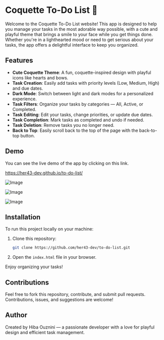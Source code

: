 # Coquette To-Do List 💖

Welcome to the Coquette To-Do List website! This app is designed to help you manage your tasks in the most adorable way possible, with a cute and playful theme that brings a smile to your face while you get things done. Whether you're in a lighthearted mood or need to get serious about your tasks, the app offers a delightful interface to keep you organized.

## Features
- **Cute Coquette Theme**: A fun, coquette-inspired design with playful icons like hearts and bows.
- **Task Creation**: Easily add tasks with priority levels (Low, Medium, High) and due dates.
- **Dark Mode**: Switch between light and dark modes for a personalized experience.
- **Task Filters**: Organize your tasks by categories — All, Active, or Completed.
- **Task Editing**: Edit your tasks, change priorities, or update due dates.
- **Task Completion**: Mark tasks as completed and undo if needed.
- **Task Deletion**: Remove tasks you no longer need.
- **Back to Top**: Easily scroll back to the top of the page with the back-to-top button.

## Demo
You can see the live demo of the app by clicking on this link.

 https://her43-dev.github.io/to-do-list/

 
 ![Image](https://github.com/user-attachments/assets/86c30da3-34ba-4f45-bf89-a3c6d2e45e10)

 ![Image](https://github.com/user-attachments/assets/c06faeb1-b7cd-493d-b41c-177d80807e99)

 ![Image](https://github.com/user-attachments/assets/5df10ca4-cbf8-4537-a6e6-1b9012efb1ea)

## Installation
To run this project locally on your machine:

1. Clone this repository:

    ```bash
    git clone https://github.com/her43-dev/to-do-list.git
    ```

2. Open the `index.html` file in your browser.

Enjoy organizing your tasks!

## Contributions
Feel free to fork this repository, contribute, and submit pull requests. Contributions, issues, and suggestions are welcome!

## Author
Created by Hiba Ouznini — a passionate developer with a love for playful design and efficient task management.
